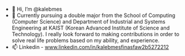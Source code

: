 - 👋 Hi, I’m @kalebmes
- 👀 Currently pursuing a double major from the School of Computing (Computer Science) and Department of Industrial and Systems Engineering at KAIST (Korean Advanced Institute of Science and Technology). I really look forward to making contributions in order to solve real life problems based on my ability, and experience.
- 📫 Linkedin - www.linkedin.com/in/kalebmesfinasfaw2b5272212
<!-- - 💞️ I’m looking to collaborate on ... -->

<!---
kalebmes/kalebmes is a ✨ special ✨ repository because its `README.md` (this file) appears on your GitHub profile.
You can click the Preview link to take a look at your changes.
--->
